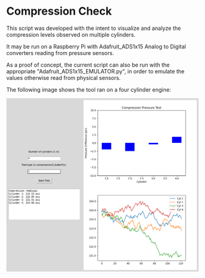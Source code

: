 # Compression Check

This script was developed with the intent to visualize and analyze the compression levels observed on multiple cylinders.

It may be run on a Raspberry Pi with Adafruit_ADS1x15 Analog to Digital converters reading from pressure sensors.

As a proof of concept, the current script can also be run with the appropriate "Adafruit_ADS1x15_EMULATOR.py", in order to emulate the values otherwise read from physical sensors.

The following image shows the tool ran on a four cylinder engine:

![tool interface](https://github.com/connergrinstead/compression-check/blob/main/screenshot.png)
